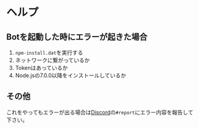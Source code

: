 # ヘルプ
## Botを起動した時にエラーが起きた場合
1. `npm-install.dat`を実行する
1. ネットワークに繋がっているか
1. Tokenはあっているか
1. Node.jsの7.0.0以降をインストールしているか

## その他

これをやってもエラーが出る場合は[Discord](https://discord.gg/DbTpjXV)の`#report`にエラー内容を報告して下さい。
